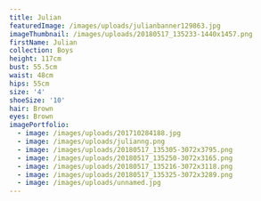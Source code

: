 ```yaml
---
title: Julian
featuredImage: /images/uploads/julianbanner129863.jpg
imageThumbnail: /images/uploads/20180517_135233-1440x1457.png
firstName: Julian
collection: Boys
height: 117cm
bust: 55.5cm
waist: 48cm
hips: 55cm
size: '4'
shoeSize: '10'
hair: Brown
eyes: Brown
imagePortfolio:
  - image: /images/uploads/201710284188.jpg
  - image: /images/uploads/julianng.png
  - image: /images/uploads/20180517_135305-3072x3795.png
  - image: /images/uploads/20180517_135250-3072x3165.png
  - image: /images/uploads/20180517_135216-3072x3118.png
  - image: /images/uploads/20180517_135325-3072x3289.png
  - image: /images/uploads/unnamed.jpg
---
```


